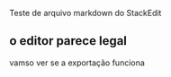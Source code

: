 Teste de arquivo markdown do StackEdit

## o editor parece legal

vamso ver se a exportação funciona